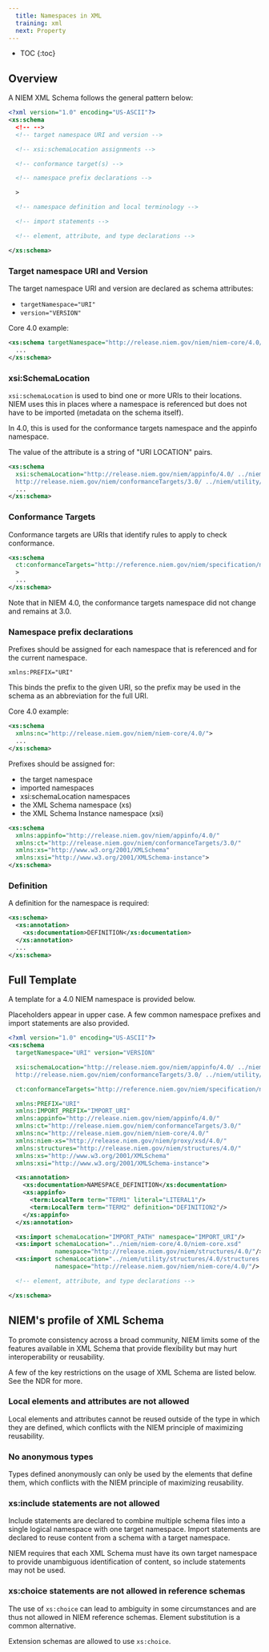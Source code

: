 ```yaml
---
  title: Namespaces in XML
  training: xml
  next: Property
---
```


- TOC
{:toc}

## Overview

A NIEM XML Schema follows the general pattern below:

```xml
<?xml version="1.0" encoding="US-ASCII"?>
<xs:schema
  <!-- -->
  <!-- target namespace URI and version -->

  <!-- xsi:schemaLocation assignments -->

  <!-- conformance target(s) -->

  <!-- namespace prefix declarations -->

  >

  <!-- namespace definition and local terminology -->

  <!-- import statements -->

  <!-- element, attribute, and type declarations -->

</xs:schema>
```

### Target namespace URI and Version

The target namespace URI and version are declared as schema attributes:

- `targetNamespace="URI"`
- `version="VERSION"`

Core 4.0 example:

```xml
<xs:schema targetNamespace="http://release.niem.gov/niem/niem-core/4.0/" version="1">
  ...
</xs:schema>
```

### xsi:SchemaLocation

`xsi:schemaLocation` is used to bind one or more URIs to their locations.  NIEM uses this in places where a namespace is referenced but does not have to be imported (metadata on the schema itself).

In 4.0, this is used for the conformance targets namespace and the appinfo namespace.

The value of the attribute is a string of "URI LOCATION" pairs.

```xml
<xs:schema
  xsi:schemaLocation="http://release.niem.gov/niem/appinfo/4.0/ ../niem/utility/appinfo/4.0/appinfo.xsd
  http://release.niem.gov/niem/conformanceTargets/3.0/ ../niem/utility/conformanceTargets/3.0/conformanceTargets.xsd">
  ...
</xs:schema>
```

### Conformance Targets

Conformance targets are URIs that identify rules to apply to check conformance.

```xml
<xs:schema
  ct:conformanceTargets="http://reference.niem.gov/niem/specification/naming-and-design-rules/4.0/#ReferenceSchemaDocument"
  >
  ...
</xs:schema>
```

Note that in NIEM 4.0, the conformance targets namespace did not change and remains at 3.0.

### Namespace prefix declarations

Prefixes should be assigned for each namespace that is referenced and for the current namespace.

`xmlns:PREFIX="URI"`

This binds the prefix to the given URI, so the prefix may be used in the schema as an abbreviation for the full URI.

Core 4.0 example:

```xml
<xs:schema
  xmlns:nc="http://release.niem.gov/niem/niem-core/4.0/">
  ...
</xs:schema>
```

Prefixes should be assigned for:

- the target namespace
- imported namespaces
- xsi:schemaLocation namespaces
- the XML Schema namespace (xs)
- the XML Schema Instance namespace (xsi)

```xml
<xs:schema
  xmlns:appinfo="http://release.niem.gov/niem/appinfo/4.0/"
  xmlns:ct="http://release.niem.gov/niem/conformanceTargets/3.0/"
  xmlns:xs="http://www.w3.org/2001/XMLSchema"
  xmlns:xsi="http://www.w3.org/2001/XMLSchema-instance">
</xs:schema>
```

### Definition

A definition for the namespace is required:

```xml
<xs:schema>
  <xs:annotation>
    <xs:documentation>DEFINITION</xs:documentation>
  </xs:annotation>
  ...
</xs:schema>
```

## Full Template

A template for a 4.0 NIEM namespace is provided below.

Placeholders appear in upper case.  A few common namespace prefixes and import statements are also provided.

```xml
<?xml version="1.0" encoding="US-ASCII"?>
<xs:schema
  targetNamespace="URI" version="VERSION"

  xsi:schemaLocation="http://release.niem.gov/niem/appinfo/4.0/ ../niem/utility/appinfo/4.0/appinfo.xsd
  http://release.niem.gov/niem/conformanceTargets/3.0/ ../niem/utility/conformanceTargets/3.0/conformanceTargets.xsd"

  ct:conformanceTargets="http://reference.niem.gov/niem/specification/naming-and-design-rules/4.0/#ReferenceSchemaDocument"

  xmlns:PREFIX="URI"
  xmlns:IMPORT_PREFIX="IMPORT_URI"
  xmlns:appinfo="http://release.niem.gov/niem/appinfo/4.0/"
  xmlns:ct="http://release.niem.gov/niem/conformanceTargets/3.0/"
  xmlns:nc="http://release.niem.gov/niem/niem-core/4.0/"
  xmlns:niem-xs="http://release.niem.gov/niem/proxy/xsd/4.0/"
  xmlns:structures="http://release.niem.gov/niem/structures/4.0/"
  xmlns:xs="http://www.w3.org/2001/XMLSchema"
  xmlns:xsi="http://www.w3.org/2001/XMLSchema-instance">

  <xs:annotation>
    <xs:documentation>NAMESPACE_DEFINITION</xs:documentation>
    <xs:appinfo>
      <term:LocalTerm term="TERM1" literal="LITERAL1"/>
      <term:LocalTerm term="TERM2" definition="DEFINITION2"/>
    </xs:appinfo>
  </xs:annotation>

  <xs:import schemaLocation="IMPORT_PATH" namespace="IMPORT_URI"/>
  <xs:import schemaLocation="../niem/niem-core/4.0/niem-core.xsd" 
             namespace="http://release.niem.gov/niem/structures/4.0/"/>
  <xs:import schemaLocation="../niem/utility/structures/4.0/structures.xsd" 
             namespace="http://release.niem.gov/niem/niem-core/4.0/"/>

  <!-- element, attribute, and type declarations -->

</xs:schema>
```

## NIEM's profile of XML Schema

To promote consistency across a broad community, NIEM limits some of the features available in XML Schema that provide flexibility but may hurt interoperability or reusability.

A few of the key restrictions on the usage of XML Schema are listed below.  See the NDR for more.

### Local elements and attributes are not allowed

Local elements and attributes cannot be reused outside of the type in which they are defined, which conflicts with the NIEM principle of maximizing reusability.

### No anonymous types

Types defined anonymously can only be used by the elements that define them, which conflicts with the NIEM principle of maximizing reusability.

### xs:include statements are not allowed

Include statements are declared to combine multiple schema files into a single logical namespace with one target namespace.  Import statements are declared to reuse content from a schema with a target namespace.

NIEM requires that each XML Schema must have its own target namespace to provide unambiguous identification of content, so include statements may not be used.

### xs:choice statements are not allowed in reference schemas

The use of `xs:choice` can lead to ambiguity in some circumstances and are thus not allowed in NIEM reference schemas.  Element substitution is a common alternative.  

Extension schemas are allowed to use `xs:choice`.
